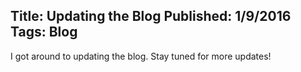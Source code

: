 Title: Updating the Blog
Published: 1/9/2016
Tags: Blog
---
I got around to updating the blog. Stay tuned for more updates!